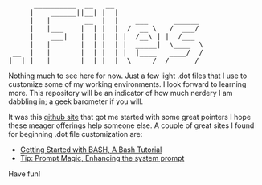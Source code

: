<pre>      __________  __   __
     |    ______||__| |  |
     |   |        __  |  |    ___      ______
     |   |___    |  | |  |  /  __ \   /  ___/
     |    ___|   |  | |  | |  /__\ | |  /___
     |   |       |  | |  | |  _____|  \____  \
 __  |   |       |  | |  | |  |____   ____/  /
|__| |___|       |__| |__|  \_____/  /______/</pre>

Nothing much to see here for now. Just a few light .dot files that I use to customize some of my working environments. I look forward to learning more. This repository will be an indicator of how much nerdery I am dabbling in; a geek barometer if you will.

It was this [github site](http://dotfiles.github.com/) that got me started with some great pointers  I hope these meager offerings help someone else. A couple of great sites I found for beginning .dot file customization are:

- [Getting Started with BASH, A Bash Tutorial](http://www.hypexr.org/bash_tutorial.php#cmd_prompt)
- [Tip: Prompt Magic, Enhancing the system prompt](http://www.ibm.com/developerworks/linux/library/l-tip-prompt/)

Have fun!